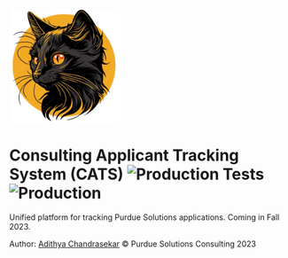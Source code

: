 <img src="public/black_cat.png" alt="black cat" width="200"/>

# Consulting Applicant Tracking System (CATS) ![Production Tests](https://github.com/Purdue-Solutions/CATS/actions/workflows/main.yml/badge.svg?branch=prod) ![Production](https://img.shields.io/github/deployments/Purdue-Solutions/CATS/production?logo=vercel&label=Vercel)
Unified platform for tracking Purdue Solutions applications. Coming in Fall 2023.

Author: [Adithya Chandrasekar](https://github.com/adithyachan)
© Purdue Solutions Consulting 2023


